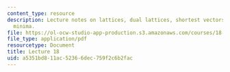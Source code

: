 ```yaml
---
content_type: resource
description: Lecture notes on lattices, dual lattices, shortest vectors, and successive
  minima.
file: https://ol-ocw-studio-app-production.s3.amazonaws.com/courses/18-409-topics-in-theoretical-computer-science-an-algorithmists-toolkit-fall-2009/a5351bd811ac52366dec759f2c6b2fac_MIT18_409F09_scribe18.pdf
file_type: application/pdf
resourcetype: Document
title: Lecture 18
uid: a5351bd8-11ac-5236-6dec-759f2c6b2fac
---
```


